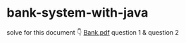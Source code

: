 # bank-system-with-java
solve for this document 👇
[Bank.pdf](https://github.com/hussamhejazy/bank-system-with-java/files/11128224/Bank.pdf)
question 1 & question 2
